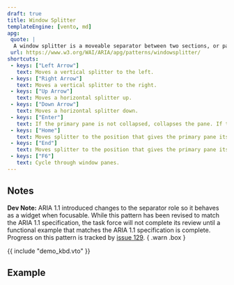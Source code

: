 ```yaml
---
draft: true
title: Window Splitter
templateEngine: [vento, md]
apg:
 quote: |
  A window splitter is a moveable separator between two sections, or panes, of a window that enables users to change the relative size of the panes.
 url: https://www.w3.org/WAI/ARIA/apg/patterns/windowsplitter/
shortcuts:
 - keys: ["Left Arrow"]
   text: Moves a vertical splitter to the left.
 - keys: ["Right Arrow"]
   text: Moves a vertical splitter to the right.
 - keys: ["Up Arrow"]
   text: Moves a horizontal splitter up.
 - keys: ["Down Arrow"]
   text: Moves a horizontal splitter down.
 - keys: ["Enter"]
   text: If the primary pane is not collapsed, collapses the pane. If the pane is collapsed, restores the splitter to its previous position.
 - keys: ["Home"]
   text: Moves splitter to the position that gives the primary pane its smallest allowed size. This may completely collapse the primary pane.
 - keys: ["End"]
   text: Moves splitter to the position that gives the primary pane its largest allowed size. This may completely collapse the secondary pane.
 - keys: ["F6"]
   text: Cycle through window panes.
---
```



## Notes

**Dev Note:** ARIA 1.1 introduced changes to the separator role so it behaves as a widget when focusable.
While this pattern has been revised to match the ARIA 1.1 specification, the task force will not complete its review until a functional example that matches the ARIA 1.1 specification is complete.
Progress on this pattern is tracked by [issue 129](https://github.com/w3c/aria-practices/issues/129).
{ .warn .box }

{{ include "demo_kbd.vto" }}

## Example
